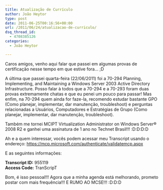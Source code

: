 ```yaml
---
title: Atualização de Currículo
author: João Heytor
type: post
date: 2011-06-25T00:16:56+00:00
url: /2011/06/24/atualizacao-de-curriculo/
dsq_thread_id:
  - 4708385126
categories:
  - João Heytor

---
```

Caros amigos, venho aqui falar que passei em algumas provas de certificação nesse tempo em que estive fora&#8230; ;D

A última que passei quarta-feira (22/06/2011) foi a 70-294 Planning, Implementing, and Maintaining a Windows Server 2003 Active Directory Infrastructure. Posso falar à todos que a 70-294 e a 70-293 foram duas provas extremamente chatas e que eu penei um pouco para passar! Mas enfim, na 70-294 quem ainda for faze-la, recomendo estudar bastante GPO (Como planejar, implementar, dar manutenção, troubleshoot) e perguntas relacionadas a Usuários, Computadores e Estratégias de Grupo (Como planejar, implementar, dar manutenção, troubleshoot).

Também me tornei MCIPT Virtualization Administrator on Windows Server® 2008 R2 e ganhei uma assinatura de 1 ano no Technet Brasil!!! :D:D:D:D

Ah e a quem interessar, vocês podem acessar meu Transcript usando o endereço: https://mcp.microsoft.com/authenticate/validatemcp.aspx

E as seguintes informações:

**Transcript ID:** 955119  
**Access Code:** TranScripT

Bom, é isso pessoal!!! Agora que a minha agenda está melhorando, prometo postar com mais frequência!!! E RUMO AO MCSE!!! :D:D:D